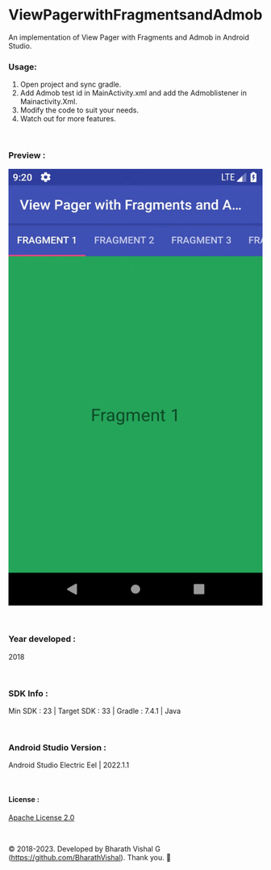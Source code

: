 ﻿# ViewPagerwithFragmentsandAdmob

An implementation of View Pager with Fragments and Admob in Android Studio. 


### Usage:
1. Open project and sync gradle.
2. Add Admob test id in MainActivity.xml and add the Admoblistener in Mainactivity.Xml.
3. Modify the code to suit your needs.
4. Watch out for more features.



&nbsp;

### Preview : 
![](https://github.com/BharathVishal/ViewPagerwithFragmentsandAdmob/blob/master/Preview/PreviewGif.gif)


&nbsp;

### Year developed : 
2018


&nbsp;

### SDK Info : 
Min SDK : 23  | Target SDK : 33 | Gradle : 7.4.1 | Java

&nbsp;


### Android Studio Version : 
Android Studio Electric Eel | 2022.1.1



&nbsp;

#### License : 
[Apache License 2.0](https://github.com/BharathVishal/ViewPagerwithFragmentsandAdmob/blob/master/LICENSE)
&nbsp;

&nbsp;


© 2018-2023. Developed by Bharath Vishal G (https://github.com/BharathVishal).
Thank you. :slightly_smiling_face:

